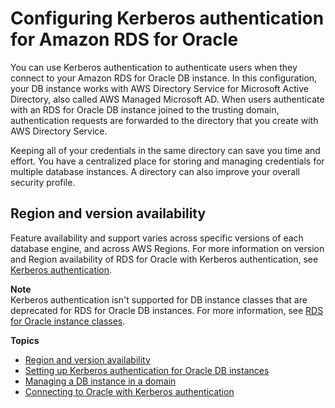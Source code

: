 # Configuring Kerberos authentication for Amazon RDS for Oracle<a name="oracle-kerberos"></a>

You can use Kerberos authentication to authenticate users when they connect to your Amazon RDS for Oracle DB instance\. In this configuration, your DB instance works with AWS Directory Service for Microsoft Active Directory, also called AWS Managed Microsoft AD\. When users authenticate with an RDS for Oracle DB instance joined to the trusting domain, authentication requests are forwarded to the directory that you create with AWS Directory Service\.

Keeping all of your credentials in the same directory can save you time and effort\. You have a centralized place for storing and managing credentials for multiple database instances\. A directory can also improve your overall security profile\.

## Region and version availability<a name="oracle-kerberos-setting-up.RegionVersionAvailability"></a>

Feature availability and support varies across specific versions of each database engine, and across AWS Regions\. For more information on version and Region availability of RDS for Oracle with Kerberos authentication, see [Kerberos authentication](Concepts.RDSFeaturesRegionsDBEngines.grids.md#Concepts.RDS_Fea_Regions_DB-eng.Feature.KerberosAuthentication)\.

**Note**  
Kerberos authentication isn't supported for DB instance classes that are deprecated for RDS for Oracle DB instances\. For more information, see [RDS for Oracle instance classes](Oracle.Concepts.InstanceClasses.md)\.

**Topics**
+ [Region and version availability](#oracle-kerberos-setting-up.RegionVersionAvailability)
+ [Setting up Kerberos authentication for Oracle DB instances](oracle-kerberos-setting-up.md)
+ [Managing a DB instance in a domain](oracle-kerberos-managing.md)
+ [Connecting to Oracle with Kerberos authentication](oracle-kerberos-connecting.md)